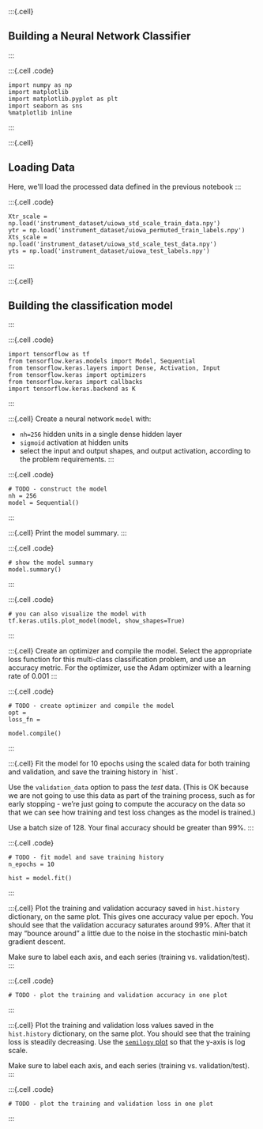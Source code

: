 :::{.cell}
## Building a Neural Network Classifier
:::

:::{.cell .code}
```
import numpy as np
import matplotlib
import matplotlib.pyplot as plt
import seaborn as sns
%matplotlib inline
```
:::

:::{.cell}
## Loading Data

Here, we'll load the processed data defined in the previous notebook
:::

:::{.cell .code}
```
Xtr_scale = np.load('instrument_dataset/uiowa_std_scale_train_data.npy')
ytr = np.load('instrument_dataset/uiowa_permuted_train_labels.npy')
Xts_scale = np.load('instrument_dataset/uiowa_std_scale_test_data.npy')
yts = np.load('instrument_dataset/uiowa_test_labels.npy')
```
:::

:::{.cell}
## Building the classification model
:::

:::{.cell .code}
```
import tensorflow as tf
from tensorflow.keras.models import Model, Sequential
from tensorflow.keras.layers import Dense, Activation, Input
from tensorflow.keras import optimizers
from tensorflow.keras import callbacks
import tensorflow.keras.backend as K
```
:::

:::{.cell}
Create a neural network `model` with:

-   `nh=256` hidden units in a single dense hidden layer
-   `sigmoid` activation at hidden units
-   select the input and output shapes, and output activation, according to the problem requirements.
:::

:::{.cell .code}
```
# TODO - construct the model
nh = 256
model = Sequential()
```
:::

:::{.cell}
Print the model summary.
:::

:::{.cell .code}
```
# show the model summary
model.summary()
```
:::

:::{.cell .code}
```
# you can also visualize the model with
tf.keras.utils.plot_model(model, show_shapes=True)
```
:::

:::{.cell}
Create an optimizer and compile the model. Select the appropriate loss function for this multi-class classification problem, and use an accuracy metric. For the optimizer, use the Adam optimizer with a learning rate of 0.001
:::

:::{.cell .code}
```
# TODO - create optimizer and compile the model
opt = 
loss_fn = 

model.compile()
```
:::

:::{.cell}
Fit the model for 10 epochs using the scaled data for both training and validation, and save the training history in \`hist\`.

Use the `validation_data` option to pass the *test* data. (This is OK because we are not going to use this data as part of the training process, such as for early stopping - we’re just going to compute the accuracy on the data so that we can see how training and test loss changes as the model is trained.)

Use a batch size of 128. Your final accuracy should be greater than 99%.
:::

:::{.cell .code}
```
# TODO - fit model and save training history
n_epochs = 10

hist = model.fit()
```
:::

:::{.cell}
Plot the training and validation accuracy saved in `hist.history` dictionary, on the same plot. This gives one accuracy value per epoch. You should see that the validation accuracy saturates around 99%. After that it may “bounce around” a little due to the noise in the stochastic mini-batch gradient descent.

Make sure to label each axis, and each series (training vs. validation/test).
:::

:::{.cell .code}
```
# TODO - plot the training and validation accuracy in one plot
```
:::

:::{.cell}
Plot the training and validation loss values saved in the `hist.history` dictionary, on the same plot. You should see that the training loss is steadily decreasing. Use the [`semilogy` plot](https://matplotlib.org/stable/api/_as_gen/matplotlib.pyplot.semilogy.html) so that the y-axis is log scale.

Make sure to label each axis, and each series (training vs. validation/test).
:::

:::{.cell .code}
```
# TODO - plot the training and validation loss in one plot
```
:::
